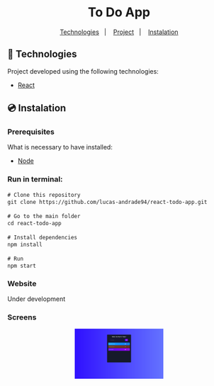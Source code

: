 <h1 align="center">
    To Do App
</h1>

<p align="center">
	<a href="#-technologies">Technologies</a>&nbsp;&nbsp;&nbsp;|&nbsp;&nbsp;&nbsp;
	<a href="#-project">Project</a>&nbsp;&nbsp;&nbsp;|&nbsp;&nbsp;&nbsp;
	<a href="#-instalation">Instalation</a>
</p>

## 🤖 Technologies

Project developed using the following technologies:

- [React](https://reactjs.org/)

## 💿 Instalation

### Prerequisites

What is necessary to have installed:

- [Node](https://nodejs.org/en/download/)

### Run in terminal:

```
# Clone this repository
git clone https://github.com/lucas-andrade94/react-todo-app.git

# Go to the main folder
cd react-todo-app

# Install dependencies
npm install

# Run
npm start
```

### Website

Under development

### Screens

<div align="center">
    <img alt="Login Page" title="Login Page" src=".github\screen-1.png?raw=true" width="200px" />
</div>

